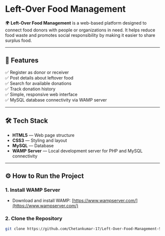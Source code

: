 # Left-Over Food Management

🌍 **Left-Over Food Management** is a web-based platform designed to connect food donors with people or organizations in need. It helps reduce food waste and promotes social responsibility by making it easier to share surplus food.

---

## 🚀 Features

✅ Register as donor or receiver  
✅ Post details about leftover food  
✅ Search for available donations  
✅ Track donation history  
✅ Simple, responsive web interface  
✅ MySQL database connectivity via WAMP server

---

## 🛠️ Tech Stack

- **HTML5** — Web page structure
- **CSS3** — Styling and layout
- **MySQL** — Database
- **WAMP Server** — Local development server for PHP and MySQL connectivity

---

## ⚙️ How to Run the Project

### 1. Install WAMP Server

- Download and install WAMP:
  [https://www.wampserver.com/](https://www.wampserver.com/)

### 2. Clone the Repository

```bash
git clone https://github.com/Chetankumar-17/Left-Over-Food-Management-System
